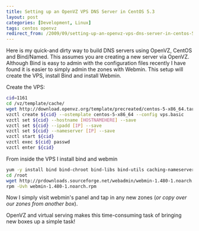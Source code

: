 ```yaml
---
title: Setting up an OpenVZ VPS DNS Server in CentOS 5.3
layout: post
categories: [Development, Linux]
tags: centos openvz
redirect_from: /2009/09/setting-up-an-openvz-vps-dns-server-in-centos-5-3
---
```

Here is my quick-and dirty way to build DNS servers using OpenVZ, CentOS and Bind/Named.  This assumes you are creating a new server via OpenVZ.  Although Bind is easy to admin with the configuration files recently I have found it is easier to simply admin the zones with Webmin.  This setup will create the VPS, install Bind and install Webmin.

Create the VPS:
```bash
cid=1161
cd /vz/template/cache/
wget http://download.openvz.org/template/precreated/centos-5-x86_64.tar.gz
vzctl create ${cid} --ostemplate centos-5-x86_64 --config vps.basic
vzctl set ${cid} --hostname [HOSTNAMEHERE] --save
vzctl set ${cid} --ipadd [IP] --save
vzctl set ${cid} --nameserver [IP] --save
vzctl start ${cid}
vzctl exec ${cid} passwd
vzctl enter ${cid}
```

From inside the VPS I install bind and webmin
```bash
yum -y install bind bind-chroot bind-libs bind-utils caching-nameserver
cd /root
wget http://prdownloads.sourceforge.net/webadmin/webmin-1.480-1.noarch.rpm
rpm -Uvh webmin-1.480-1.noarch.rpm
```

Now I simply visit webmin's panel and tap in any new zones (<em>or copy over our zones from another box</em>).

OpenVZ and virtual serving makes this time-consuming task of bringing new boxes up a simple task!
